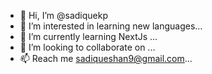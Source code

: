 - 👋 Hi, I’m @sadiquekp
- 👀 I’m interested in learning new languages...
- 🌱 I’m currently learning NextJs ...
- 💞️ I’m looking to collaborate on ...
- 📫 Reach me sadiqueshan9@gmail.com...

<!---
sadiquekp/sadiquekp is a ✨ special ✨ repository because its `README.md` (this file) appears on your GitHub profile.
You can click the Preview link to take a look at your changes.
--->
